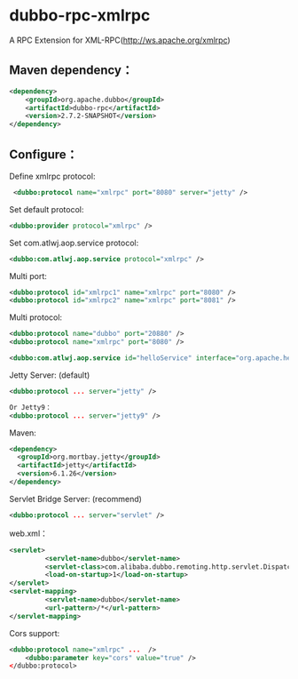 
dubbo-rpc-xmlrpc
=====================
A RPC Extension for XML-RPC(http://ws.apache.org/xmlrpc)

## Maven dependency：
```xml
<dependency>
    <groupId>org.apache.dubbo</groupId>
    <artifactId>dubbo-rpc</artifactId>
    <version>2.7.2-SNAPSHOT</version>
</dependency>

```

## Configure：
Define xmlrpc protocol:
```xml
 <dubbo:protocol name="xmlrpc" port="8080" server="jetty" />
```

Set default protocol:
```xml
<dubbo:provider protocol="xmlrpc" />
```

Set com.atlwj.aop.service protocol:
```xml
<dubbo:com.atlwj.aop.service protocol="xmlrpc" />
```

Multi port:
```xml
<dubbo:protocol id="xmlrpc1" name="xmlrpc" port="8080" />
<dubbo:protocol id="xmlrpc2" name="xmlrpc" port="8081" />
```
Multi protocol:
```xml
<dubbo:protocol name="dubbo" port="20880" />
<dubbo:protocol name="xmlrpc" port="8080" />
```
<!-- multi protocols -->
```xml
<dubbo:com.atlwj.aop.service id="helloService" interface="org.apache.hello.api.HelloService" version="1.0.0" protocol="dubbo,xmlrpc" />
```


Jetty Server: (default)
```xml
<dubbo:protocol ... server="jetty" />

Or Jetty9：
<dubbo:protocol ... server="jetty9" />

```
Maven:
```xml
<dependency>
  <groupId>org.mortbay.jetty</groupId>
  <artifactId>jetty</artifactId>
  <version>6.1.26</version>
</dependency>
```

Servlet Bridge Server: (recommend)
```xml
<dubbo:protocol ... server="servlet" />

```

web.xml：
```xml
<servlet>
         <servlet-name>dubbo</servlet-name>
         <servlet-class>com.alibaba.dubbo.remoting.http.servlet.DispatcherServlet</servlet-class>
         <load-on-startup>1</load-on-startup>
</servlet>
<servlet-mapping>
         <servlet-name>dubbo</servlet-name>
         <url-pattern>/*</url-pattern>
</servlet-mapping>
```
Cors support:
```xml
<dubbo:protocol name="xmlrpc" ...  />
	<dubbo:parameter key="cors" value="true" />
</dubbo:protocol>
```
